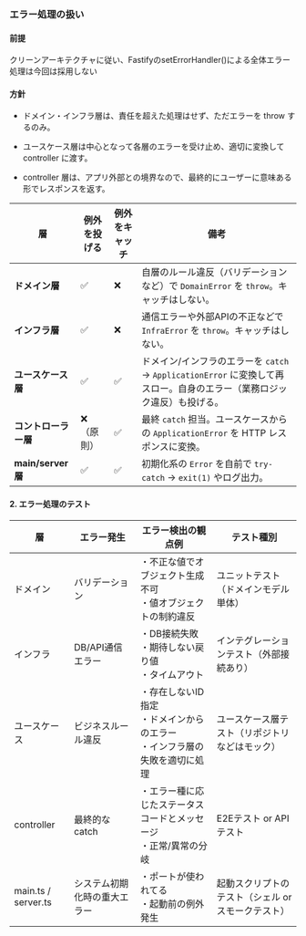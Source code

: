 ### エラー処理の扱い

#### 前提
クリーンアーキテクチャに従い、FastifyのsetErrorHandler()による全体エラー処理は今回は採用しない

#### 方針

- ドメイン・インフラ層は、責任を超えた処理はせず、ただエラーを throw するのみ。

- ユースケース層は中心となって各層のエラーを受け止め、適切に変換して controller に渡す。

- controller 層は、アプリ外部との境界なので、最終的にユーザーに意味ある形でレスポンスを返す。



| 層                | 例外を投げる | 例外をキャッチ | 備考                                                                          |
| ---------------- | ------ | ------- | --------------------------------------------------------------------------- |
| **ドメイン層**        | ✅      | ❌       | 自層のルール違反（バリデーションなど）で `DomainError` を `throw`。キャッチはしない。                      |
| **インフラ層**        | ✅      | ❌       | 通信エラーや外部APIの不正などで `InfraError` を `throw`。キャッチはしない。                          |
| **ユースケース層**      | ✅      | ✅       | ドメイン/インフラのエラーを `catch` → `ApplicationError` に変換して再スロー。自身のエラー（業務ロジック違反）も投げる。 |
| **コントローラー層**     | ❌（原則）  | ✅       | 最終 `catch` 担当。ユースケースからの `ApplicationError` を HTTP レスポンスに変換。                 |
| **main/server層** | ✅      | ✅       | 初期化系の `Error` を自前で `try-catch` → `exit(1)` やログ出力。                           |



#### 2. エラー処理のテスト

| 層                   | エラー発生          | エラー検出の観点例                                    | テスト種別                       |
| ------------------- | -------------- | -------------------------------------------- | --------------------------- |
| ドメイン                | バリデーション        | ・不正な値でオブジェクト生成不可<br>・値オブジェクトの制約違反            | ユニットテスト（ドメインモデル単体）          |
| インフラ                | DB/API通信エラー    | ・DB接続失敗<br>・期待しない戻り値<br>・タイムアウト              | インテグレーションテスト（外部接続あり）        |
| ユースケース              | ビジネスルール違反      | ・存在しないID指定<br>・ドメインからのエラー<br>・インフラ層の失敗を適切に処理 | ユースケース層テスト（リポジトリなどはモック）     |
| controller          | 最終的な catch     | ・エラー種に応じたステータスコードとメッセージ<br>・正常/異常の分岐         | E2Eテスト or APIテスト            |
| main.ts / server.ts | システム初期化時の重大エラー | ・ポートが使われてる<br>・起動前の例外発生                      | 起動スクリプトのテスト（シェル or スモークテスト） |

